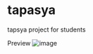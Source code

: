 # tapasya
 tapsya project for students

Preview
![image](https://github.com/tapasyatech/tapasya/assets/142344360/54a85aaa-cedd-463d-9869-f2e4a10c50ae)
